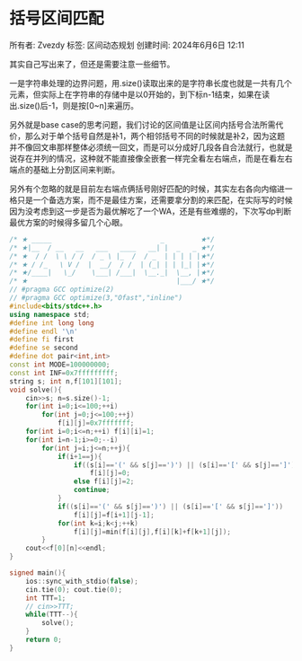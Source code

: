 # 括号区间匹配

所有者: Zvezdy
标签: 区间动态规划
创建时间: 2024年6月6日 12:11

其实自己写出来了，但还是需要注意一些细节。

一是字符串处理的边界问题，用.size()读取出来的是字符串长度也就是一共有几个元素，但实际上在字符串的存储中是以0开始的，到下标n-1结束，如果在读出.size()后-1，则是按[0~n]来遍历。

另外就是base case的思考问题，我们讨论的区间值是让区间内括号合法所需代价，那么对于单个括号自然是补1，两个相邻括号不同的时候就是补2，因为这题并不像回文串那样整体必须统一回文，而是可以分成好几段各自合法就行，也就是说存在并列的情况，这种就不能直接像全嵌套一样完全看左右端点，而是在看左右端点的基础上分割区间来判断。

另外有个忽略的就是目前左右端点俩括号刚好匹配的时候，其实左右各向内缩进一格只是一个备选方案，而不是最佳方案，还需要拿分割的来匹配，在实际写的时候因为没考虑到这一步是否为最优解吃了一个WA，还是有些难绷的，下次写dp判断最优方案的时候得多留几个心眼。

```cpp
/* ★ _____                           _         ★*/
/* ★|__  / __   __   ___   ____   __| |  _   _ ★*/
/* ★  / /  \ \ / /  / _ \ |_  /  / _  | | | | |★*/
/* ★ / /_   \ V /  |  __/  / /  | (_| | | |_| |★*/
/* ★/____|   \_/    \___| /___|  \__._|  \__, |★*/
/* ★                                     |___/ ★*/
// #pragma GCC optimize(2)
// #pragma GCC optimize(3,"Ofast","inline")
#include<bits/stdc++.h>
using namespace std;
#define int long long
#define endl '\n'
#define fi first
#define se second
#define dot pair<int,int>
const int MODE=100000000;
const int INF=0x7fffffffff;
string s; int n,f[101][101];
void solve(){
    cin>>s; n=s.size()-1;
    for(int i=0;i<=100;++i)
        for(int j=0;j<=100;++j)
            f[i][j]=0x7fffffff;
    for(int i=0;i<=n;++i) f[i][i]=1;
    for(int i=n-1;i>=0;--i)
        for(int j=i;j<=n;++j){
            if(i+1==j){
                if((s[i]=='(' && s[j]==')') || (s[i]=='[' && s[j]==']'))
                    f[i][j]=0;
                else f[i][j]=2;
                continue;
            }
            if((s[i]=='(' && s[j]==')') || (s[i]=='[' && s[j]==']'))
                f[i][j]=f[i+1][j-1];
            for(int k=i;k<j;++k)
                f[i][j]=min(f[i][j],f[i][k]+f[k+1][j]);
        }
    cout<<f[0][n]<<endl;
}

signed main(){
    ios::sync_with_stdio(false);
    cin.tie(0); cout.tie(0);
    int TTT=1;
    // cin>>TTT;
    while(TTT--){
        solve();
    }
    return 0;
}

```
